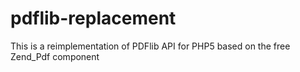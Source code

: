 pdflib-replacement
==================

This is a reimplementation of PDFlib API for PHP5 based on the free Zend_Pdf component
